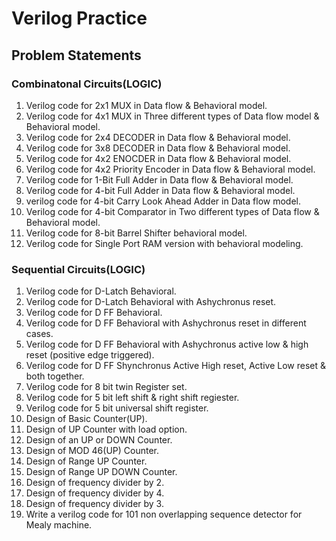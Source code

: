 # Verilog Practice
## Problem Statements
### Combinatonal Circuits(LOGIC)
1. Verilog code for 2x1 MUX in Data flow & Behavioral model.
2. Verilog code for 4x1 MUX in Three different types of Data flow model & Behavioral model.
3. Verilog code for 2x4 DECODER in Data flow & Behavioral model.
4. Verilog code for 3x8 DECODER in Data flow & Behavioral model.
5. Verilog code for 4x2 ENOCDER in Data flow & Behavioral model.
6. Verilog code for 4x2 Priority Encoder in Data flow & Behavioral model.
7. Verilog code for 1-Bit Full Adder in Data flow & Behavioral model.
8. Verilog code for 4-bit Full Adder in Data flow & Behavioral model.
9. verilog code for 4-bit Carry Look Ahead Adder in Data flow model.
10. Verilog code for 4-bit Comparator in Two different types of Data flow & Behavioral model.
11. Verilog code for 8-bit Barrel Shifter behavioral model.
12. Verilog code for Single Port RAM version with behavioral modeling.
### Sequential Circuits(LOGIC)
1. Verilog code for D-Latch Behavioral.
2. Verilog code for D-Latch Behavioral with Ashychronus reset.
3. Verilog code for D FF Behavioral.
4. Verilog code for D FF Behavioral with Ashychronus reset in different cases.
5. Verilog code for D FF Behavioral with Ashychronus active low & high reset (positive edge triggered).
6. Verilog code for D FF Shynchronus Active High reset, Active Low reset & both together.
7. Verilog code for 8 bit twin Register set.
8. Verilog code for 5 bit left shift & right shift regiester.
9. Verilog code for 5 bit universal shift register.
10. Design of Basic Counter(UP).
11. Design of UP Counter with load option.
12. Design of an UP or DOWN Counter.
13. Design of MOD 46(UP) Counter.
14. Design of Range UP Counter.
15. Design of Range UP DOWN Counter.
16. Design of frequency divider by 2.
17. Design of frequency divider by 4.
18. Design of frequency divider by 3.
19. Write a verilog code for 101 non overlapping sequence detector for Mealy machine.
